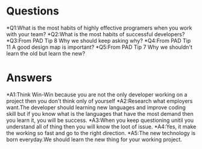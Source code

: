 # Questions
*Q1:What is the most habits of highly effective programers when you work with your team?
*Q2:What is the most habits of successful developers?
*Q3:From PAD Tip 8 Why we should keep asking why?
*Q4:From PAD Tip 11 A good design map is important?
*Q5:From PAD Tip 7 Why we shouldn't learn the old but learn the new?
# Answers
*A1:Think Win-Win because you are not the only developer working on a project then you don't think only of yourself
*A2:Research what employers want.The developer should learning new languages and improve coding skill but if you know what is the languages that have the most demand then you learn it, you will be success.
*A3:When you keep questioning unitil you understand all of thing then you will know the loot of issue.
*A4:Yes, it make the working so fast and go to the right direction.
*A5:The new technology is born everyday.We should learn the new thing for your working project.
